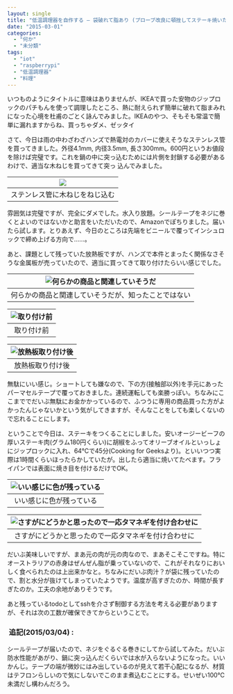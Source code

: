 ```yaml
---
layout: single
title: "低温調理器を自作する – 袋破れて脂あり (プローブ改良に頓挫してステーキ焼いた編)"
date: "2015-03-01"
categories: 
  - "何か"
  - "未分類"
tags: 
  - "iot"
  - "raspberrypi"
  - "低温調理器"
  - "料理"
---
```


いつものようにタイトルに意味はありませんが、IKEAで買った安物のジップロックのパチもんを使って調理したところ、熱に耐えられず簡単に破れて脂まみれになった心境を杜甫のごとく詠んでみました。IKEAのやつ、そもそも常温で簡単に漏れますからね、買っちゃダメ、ゼッタイ

さて、今日は雨の中わざわざハンズで熱電対のカバーに使えそうなステンレス管を買ってきました。外径4.1mm, 内径3.5mm, 長さ300mm。600円というお値段を除けば完璧です。これを鍋の中に突っ込むためには片側を封鎖する必要があるわけで、適当な木ねじを買ってきて突っ 込んでみました。

| ![](https://blog.naotaco.com/assets/images/posts/2015/03/DSC07552-400x267.jpg) |
|:--:|
|  ステンレス管に木ねじをねじ込む |

雰囲気は完璧ですが、完全にダメでした。水入り放題。シールテープをネジに巻くとよいのではないかと助言をいただいたので、Amazonでぽちりました。届いたら試します。とりあえず、今日のところは先端をビニールで覆ってインシュロックで締め上げる方向で……。

あと、課題として残っていた放熱板ですが、ハンズで本件とまったく関係なさそうな金属板が売っていたので、適当に買ってきて取り付けたらいい感じでした。

| ![何らかの商品と関連していそうだ](https://blog.naotaco.com/assets/images/posts/2015/03/DSC07550-400x267.jpg) |
|:--:|
|  何らかの商品と関連していそうだが、知ったことではない |

| ![取り付け前](https://blog.naotaco.com/assets/images/posts/2015/03/DSC07549-400x267.jpg) |
|:--:|
|  取り付け前 |

| ![放熱板取り付け後](https://blog.naotaco.com/assets/images/posts/2015/03/DSC07551-400x267.jpg) |
|:--:|
|  放熱板取り付け後 |

無駄にいい感じ。ショートしても嫌なので、下の方(接触部以外)を手元にあったパーマセルテープで覆っておきました。連続運転しても楽勝っぽい。ちなみにここまででだいぶ無駄にお金かかっているので、ふつうに専用の商品買った方がよかったんじゃないかという気がしてきますが、そんなことをしても楽しくないので忘れることにします。

ということで今日は、ステーキをつくることにしました。安いオージービーフの厚いステーキ肉(グラム180円くらい)に胡椒をふってオリーブオイルといっしょにジップロックに入れ、64℃で45分(Cooking for Geeksより)。といいつつ実際は1時間くらいほったらかしていたが。出したら適当に焼いてたべます。フライパンでは表面に焼き目を付けるだけでOK。

| ![いい感じに色が残っている](https://blog.naotaco.com/assets/images/posts/2015/03/WP_20150301_19_59_08_Pro-400x300.jpg) |
|:--:|
|  いい感じに色が残っている |

| ![さすがにどうかと思ったので一応タマネギを付け合わせに](https://blog.naotaco.com/assets/images/posts/2015/03/WP_20150301_20_01_16_Pro-400x300.jpg) |
|:--:|
|  さすがにどうかと思ったので一応タマネギを付け合わせに |

だいぶ美味しいですが、まあ元の肉が元の肉なので、まあそこそこですね。特にオーストラリアの赤身はぜんぜん脂が乗っていないので、これがそれなりにおいしく食べられたのは上出来かなと。ちなみにだいぶ肉汁？が袋に残っていたので、割と水分が抜けてしまっていたようです。温度が高すぎたのか、時間が長すぎたのか。工夫の余地がありそうです。

あと残っているtodoとしてsshを介さず制御する方法を考える必要がありますが、それは次の工数が確保できてからということで。

###  追記(2015/03/04) :

シールテープが届いたので、ネジをぐるぐる巻きにしてから試してみた。だいぶ防水性能があがり、鍋に突っ込んだくらいでは水が入らないようになった。いいかんじ。テープの端が微妙にはみ出しているのが見えて若干心配になるが、材質はテフロンらしいので気にしないでこのまま煮込むことにする。せいぜい100℃未満だし構わんだろう。

